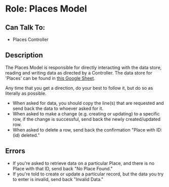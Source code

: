 # Role: Places Model

## Can Talk To:

-   Places Controller

## Description

The Places Model is responsible for directly interacting with the data store,
reading and writing data as directed by a Controller. The data store for
'Places' can be found in [this Google
Sheet](https://docs.google.com/spreadsheets/d/1AwvOerq7gZ9rd6LfC8is8vNGU8-ShSbe-jlHLLKyJ5c/edit#gid=0).

Any time that you get a direction, do your best to follow it, but do so as
literally as possible.

-   When asked for data, you should copy the line(s) that are requested and
    send back the data to whoever asked for it.
-   When asked to make a change (e.g. creating or updating) to a specific row,
    if the change is successful, send back the newly created/updated row.
-   When asked to delete a row, send back the confirmation "Place with ID: (id)
    deleted."

## Errors

-   If you're asked to retrieve data on a particular Place, and there is no
    Place with that ID, send back "No Place Found."
-   If you're told to create or update a particular record, but the data you
    try to enter is invalid, send back "Invalid Data."
